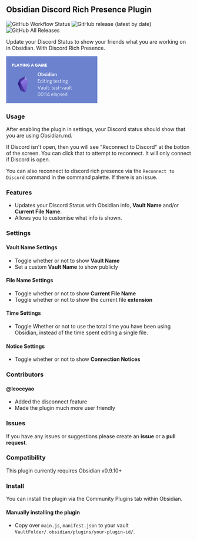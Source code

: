 ## Obsidian Discord Rich Presence Plugin

![GitHub Workflow Status](https://img.shields.io/github/workflow/status/lukeleppan/obsidian-discordrpc/Build%20Release?logo=github&style=for-the-badge) ![GitHub release (latest by date)](https://img.shields.io/github/v/release/lukeleppan/obsidian-discordrpc?style=for-the-badge) ![GitHub All Releases](https://img.shields.io/github/downloads/lukeleppan/obsidian-discordrpc/total?style=for-the-badge)

Update your Discord Status to show your friends what you are working on in Obsidian. With Discord Rich Presence.

![Rich Presence Preview](presence.gif)

### Usage

After enabling the plugin in settings, your Discord status should show that you are using Obsidian.md.

If Discord isn't open, then you will see "Reconnect to Discord" at the botton of the screen. You can click that to attempt to reconnect. It will only connect if Discord is open.

You can also reconnect to discord rich presence via the `Reconnect to Discord` command in the command palette. If there is an issue.

### Features

- Updates your Discord Status with Obsidian info, **Vault Name** and/or **Current File Name**.
- Allows you to customise what info is shown.

### Settings

#### Vault Name Settings

- Toggle whether or not to show **Vault Name**
- Set a custom **Vault Name** to show publicly

#### File Name Settings

- Toggle whether or not to show **Current File Name**
- Toggle whether or not to show the current file **extension**

#### Time Settings

- Toggle Whether or not to use the total time you have been using Obsidian, instead of the time spent editing a single file.

#### Notice Settings

- Toggle whether or not to show **Connection Notices**

### Contributors

#### @leoccyao

- Added the disconnect feature
- Made the plugin much more user friendly

### Issues

If you have any issues or suggestions please create an **issue** or a **pull request**.

### Compatibility

This plugin currently requires Obsidian v0.9.10+

### Install

You can install the plugin via the Community Plugins tab within Obsidian.

#### Manually installing the plugin

- Copy over `main.js`, `manifest.json` to your vault `VaultFolder/.obsidian/plugins/your-plugin-id/`.
